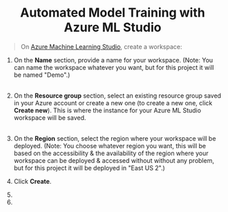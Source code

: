 <div align="center">
  <h1>Automated Model Training with Azure ML Studio</h1>
</div>


> On [Azure Machine Learning Studio](https://ml.azure.com/), create a workspace:
1. On the **Name** section, provide a name for your workspace. (Note: You can name the workspace whatever you want, but for this project it will be named "Demo".)<br><br>
2. On the **Resource group** section, select an existing resource group saved in your Azure account or create a new one (to create a new one, click **Create new**). This is where the instance for your Azure ML Studio workspace will be saved.<br><br>
3. On the **Region** section, select the region where your workspace will be deployed. (Note: You choose whatever region you want, this will be based on the accessibility & the availability of the region where your workspace can be deployed & accessed without without any problem, but for this project it will be deployed in "East US 2".)<br>
4. Click **Create**.<br>




3. 


4. 







